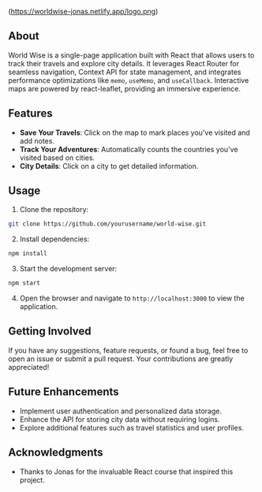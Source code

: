 
(https://worldwise-jonas.netlify.app/logo.png)

## About

World Wise is a single-page application built with React that allows users to track their travels and explore city details. It leverages React Router for seamless navigation, Context API for state management, and integrates performance optimizations like `memo`, `useMemo`, and `useCallback`. Interactive maps are powered by react-leaflet, providing an immersive experience.

## Features

- **Save Your Travels**: Click on the map to mark places you've visited and add notes.
- **Track Your Adventures**: Automatically counts the countries you've visited based on cities.
- **City Details**: Click on a city to get detailed information.

## Usage

1. Clone the repository:

```bash
git clone https://github.com/yourusername/world-wise.git
```

2. Install dependencies:

```bash
npm install
```

3. Start the development server:

```bash
npm start
```

4. Open the browser and navigate to `http://localhost:3000` to view the application.

## Getting Involved

If you have any suggestions, feature requests, or found a bug, feel free to open an issue or submit a pull request. Your contributions are greatly appreciated!

## Future Enhancements

- Implement user authentication and personalized data storage.
- Enhance the API for storing city data without requiring logins.
- Explore additional features such as travel statistics and user profiles.

## Acknowledgments

- Thanks to Jonas for the invaluable React course that inspired this project.
